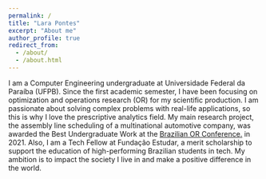 ```yaml
---
permalink: /
title: "Lara Pontes"
excerpt: "About me"
author_profile: true
redirect_from: 
  - /about/
  - /about.html
---
```


I am a Computer Engineering undergraduate at Universidade Federal da Paraíba (UFPB). Since the first academic semester, I have been focusing on optimization and operations research (OR) for my scientific production. I am passionate about solving complex problems with real-life applications, so this is why I love the prescriptive analytics field. My main research project, the assembly line scheduling of a multinational automotive company, was awarded the Best Undergraduate Work at the <u><a href="{{https://sbpo2021.galoa.com.br/}}">Brazilian OR Conference</a>.</u> in 2021. Also, I am a Tech Fellow at Fundação Estudar, a merit scholarship to support the education of high-performing Brazilian students in tech. My ambition is to impact the society I live in and make a positive difference in the world.
